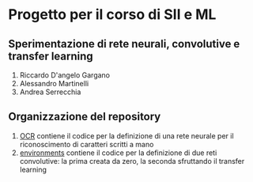 # Progetto per il corso di SII e ML
## Sperimentazione di rete neurali, convolutive e transfer learning
1. Riccardo D'angelo Gargano
2. Alessandro Martinelli
3. Andrea Serrecchia


## Organizzazione del repository
1. [OCR](https://github.com/riccadang/Progetto_ML_SII/tree/master/OCR) contiene il codice per la definizione di una rete neurale per il riconoscimento di caratteri scritti a mano
2. [environments](https://github.com/riccadang/Progetto_ML_SII/tree/master/deep) contiene il codice per la definizione di due reti convolutive: la prima creata da zero, la seconda sfruttando il transfer learning
